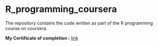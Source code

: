 # R_programming_coursera
The repository contains the code written as part of the R programming course on coursera.

**My Certificate of completion :** [link](https://github.com/anubhav-cs/R_programming_coursera/blob/master/Certificate.pdf)
